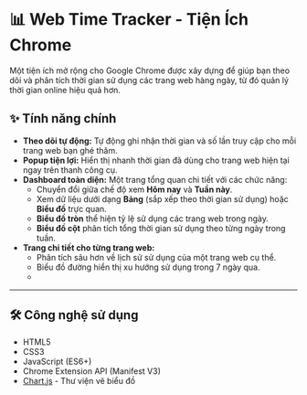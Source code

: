 # 📊 Web Time Tracker - Tiện Ích Chrome

Một tiện ích mở rộng cho Google Chrome được xây dựng để giúp bạn theo dõi và phân tích thời gian sử dụng các trang web hàng ngày, từ đó quản lý thời gian online hiệu quả hơn.

## ✨ Tính năng chính

* **Theo dõi tự động:** Tự động ghi nhận thời gian và số lần truy cập cho mỗi trang web bạn ghé thăm.
* **Popup tiện lợi:** Hiển thị nhanh thời gian đã dùng cho trang web hiện tại ngay trên thanh công cụ.
* **Dashboard toàn diện:** Một trang tổng quan chi tiết với các chức năng:
    * Chuyển đổi giữa chế độ xem **Hôm nay** và **Tuần này**.
    * Xem dữ liệu dưới dạng **Bảng** (sắp xếp theo thời gian sử dụng) hoặc **Biểu đồ** trực quan.
    * **Biểu đồ tròn** thể hiện tỷ lệ sử dụng các trang web trong ngày.
    * **Biểu đồ cột** phân tích tổng thời gian sử dụng theo từng ngày trong tuần.
* **Trang chi tiết cho từng trang web:**
    * Phân tích sâu hơn về lịch sử sử dụng của một trang web cụ thể.
    * Biểu đồ đường hiển thị xu hướng sử dụng trong 7 ngày qua.
    * 
---

## 🛠️ Công nghệ sử dụng

* HTML5
* CSS3
* JavaScript (ES6+)
* Chrome Extension API (Manifest V3)
* [Chart.js](https://www.chartjs.org/) - Thư viện vẽ biểu đồ
